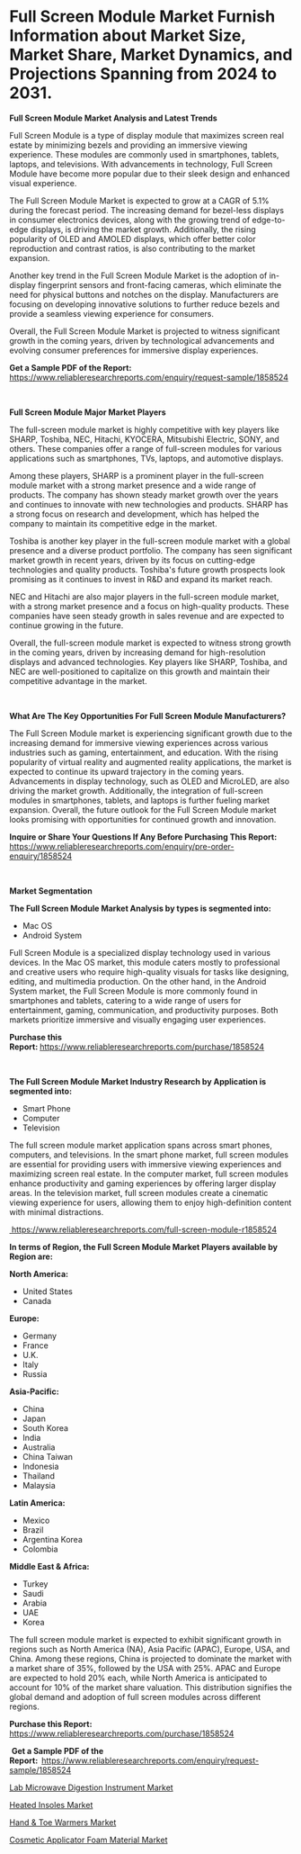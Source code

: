 <p><h1>Full Screen Module Market Furnish Information about Market Size, Market Share, Market Dynamics, and Projections Spanning from 2024 to 2031.</h1></p><p><strong>Full Screen Module Market Analysis and Latest Trends</strong></p>
<p><p>Full Screen Module is a type of display module that maximizes screen real estate by minimizing bezels and providing an immersive viewing experience. These modules are commonly used in smartphones, tablets, laptops, and televisions. With advancements in technology, Full Screen Module have become more popular due to their sleek design and enhanced visual experience.</p><p>The Full Screen Module Market is expected to grow at a CAGR of 5.1% during the forecast period. The increasing demand for bezel-less displays in consumer electronics devices, along with the growing trend of edge-to-edge displays, is driving the market growth. Additionally, the rising popularity of OLED and AMOLED displays, which offer better color reproduction and contrast ratios, is also contributing to the market expansion.</p><p>Another key trend in the Full Screen Module Market is the adoption of in-display fingerprint sensors and front-facing cameras, which eliminate the need for physical buttons and notches on the display. Manufacturers are focusing on developing innovative solutions to further reduce bezels and provide a seamless viewing experience for consumers.</p><p>Overall, the Full Screen Module Market is projected to witness significant growth in the coming years, driven by technological advancements and evolving consumer preferences for immersive display experiences.</p></p>
<p><strong>Get a Sample PDF of the Report:&nbsp;</strong> <a href="https://www.reliableresearchreports.com/enquiry/request-sample/1858524">https://www.reliableresearchreports.com/enquiry/request-sample/1858524</a></p>
<p>&nbsp;</p>
<p><strong>Full Screen Module Major Market Players</strong></p>
<p><p>The full-screen module market is highly competitive with key players like SHARP, Toshiba, NEC, Hitachi, KYOCERA, Mitsubishi Electric, SONY, and others. These companies offer a range of full-screen modules for various applications such as smartphones, TVs, laptops, and automotive displays.</p><p>Among these players, SHARP is a prominent player in the full-screen module market with a strong market presence and a wide range of products. The company has shown steady market growth over the years and continues to innovate with new technologies and products. SHARP has a strong focus on research and development, which has helped the company to maintain its competitive edge in the market.</p><p>Toshiba is another key player in the full-screen module market with a global presence and a diverse product portfolio. The company has seen significant market growth in recent years, driven by its focus on cutting-edge technologies and quality products. Toshiba's future growth prospects look promising as it continues to invest in R&D and expand its market reach.</p><p>NEC and Hitachi are also major players in the full-screen module market, with a strong market presence and a focus on high-quality products. These companies have seen steady growth in sales revenue and are expected to continue growing in the future.</p><p>Overall, the full-screen module market is expected to witness strong growth in the coming years, driven by increasing demand for high-resolution displays and advanced technologies. Key players like SHARP, Toshiba, and NEC are well-positioned to capitalize on this growth and maintain their competitive advantage in the market.</p></p>
<p>&nbsp;</p>
<p><strong>What Are The Key Opportunities For Full Screen Module Manufacturers?</strong></p>
<p><p>The Full Screen Module market is experiencing significant growth due to the increasing demand for immersive viewing experiences across various industries such as gaming, entertainment, and education. With the rising popularity of virtual reality and augmented reality applications, the market is expected to continue its upward trajectory in the coming years. Advancements in display technology, such as OLED and MicroLED, are also driving the market growth. Additionally, the integration of full-screen modules in smartphones, tablets, and laptops is further fueling market expansion. Overall, the future outlook for the Full Screen Module market looks promising with opportunities for continued growth and innovation.</p></p>
<p><strong>Inquire or Share Your Questions If Any Before Purchasing This Report:</strong> <a href="https://www.reliableresearchreports.com/enquiry/pre-order-enquiry/1858524">https://www.reliableresearchreports.com/enquiry/pre-order-enquiry/1858524</a></p>
<p>&nbsp;</p>
<p><strong>Market Segmentation</strong></p>
<p><strong>The Full Screen Module Market Analysis by types is segmented into:</strong></p>
<p><ul><li>Mac OS</li><li>Android System</li></ul></p>
<p><p>Full Screen Module is a specialized display technology used in various devices. In the Mac OS market, this module caters mostly to professional and creative users who require high-quality visuals for tasks like designing, editing, and multimedia production. On the other hand, in the Android System market, the Full Screen Module is more commonly found in smartphones and tablets, catering to a wide range of users for entertainment, gaming, communication, and productivity purposes. Both markets prioritize immersive and visually engaging user experiences.</p></p>
<p><strong>Purchase this Report:&nbsp;</strong><a href="https://www.reliableresearchreports.com/purchase/1858524">https://www.reliableresearchreports.com/purchase/1858524</a></p>
<p>&nbsp;</p>
<p><strong>The Full Screen Module Market Industry Research by Application is segmented into:</strong></p>
<p><ul><li>Smart Phone</li><li>Computer</li><li>Television</li></ul></p>
<p><p>The full screen module market application spans across smart phones, computers, and televisions. In the smart phone market, full screen modules are essential for providing users with immersive viewing experiences and maximizing screen real estate. In the computer market, full screen modules enhance productivity and gaming experiences by offering larger display areas. In the television market, full screen modules create a cinematic viewing experience for users, allowing them to enjoy high-definition content with minimal distractions.</p></p>
<p><a href="https://www.reliableresearchreports.com/full-screen-module-r1858524">&nbsp;https://www.reliableresearchreports.com/full-screen-module-r1858524</a></p>
<p><strong>In terms of Region, the Full Screen Module Market Players available by Region are:</strong></p>
<p>
    <p> <strong> North America: </strong>
        <ul>
            <li>United States</li>
            <li>Canada</li>
        </ul>
        </p> 
    <p> <strong> Europe: </strong>
        <ul>
            <li>Germany</li>
            <li>France</li>
            <li>U.K.</li>
            <li>Italy</li>
            <li>Russia</li>
        </ul>
        </p> 
    <p> <strong> Asia-Pacific: </strong>
        <ul>
            <li>China</li>
            <li>Japan</li>
            <li>South Korea</li>
            <li>India</li>
            <li>Australia</li>
            <li>China Taiwan</li>
            <li>Indonesia</li>
            <li>Thailand</li>
            <li>Malaysia</li>
        </ul>
        </p> 
    <p> <strong> Latin America: </strong>
        <ul>
            <li>Mexico</li>
            <li>Brazil</li>
            <li>Argentina Korea</li>
            <li>Colombia</li>
        </ul>
        </p> 
    <p> <strong> Middle East & Africa: </strong>
        <ul>
            <li>Turkey</li>
            <li>Saudi</li>
            <li>Arabia</li>
            <li>UAE</li>
            <li>Korea</li>
        </ul>
    </p>
    </p>
<p><p>The full screen module market is expected to exhibit significant growth in regions such as North America (NA), Asia Pacific (APAC), Europe, USA, and China. Among these regions, China is projected to dominate the market with a market share of 35%, followed by the USA with 25%. APAC and Europe are expected to hold 20% each, while North America is anticipated to account for 10% of the market share valuation. This distribution signifies the global demand and adoption of full screen modules across different regions.</p></p>
<p><strong>Purchase this Report: </strong><a href="https://www.reliableresearchreports.com/purchase/1858524">https://www.reliableresearchreports.com/purchase/1858524</a></p>
<p>&nbsp;<strong>Get a Sample PDF of the Report:&nbsp;&nbsp;</strong><a href="https://www.reliableresearchreports.com/enquiry/request-sample/1858524">https://www.reliableresearchreports.com/enquiry/request-sample/1858524</a></p>
<p><strong></strong></p>
<p><p><a href="https://issuu.com/reportprime-2/docs/lab-microwave-digestion-instrument-market-size-203">Lab Microwave Digestion Instrument Market</a></p><p><a href="https://github.com/nafiafirdania/Market-Research-Report-List-1/blob/main/heated-insoles-market.md">Heated Insoles Market</a></p><p><a href="https://github.com/faisalayoob601/Market-Research-Report-List-1/blob/main/hand-toe-warmers-market.md">Hand & Toe Warmers Market</a></p><p><a href="https://issuu.com/reportprime-2/docs/cosmetic-applicator-foam-material-market-size-2030">Cosmetic Applicator Foam Material Market</a></p></p>